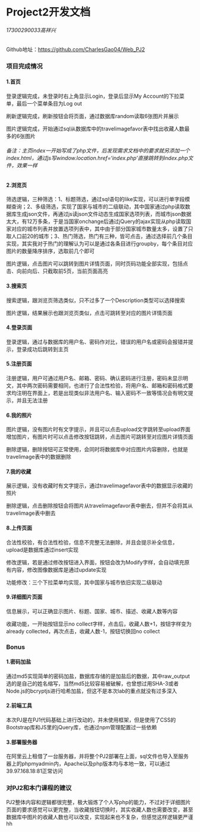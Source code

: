 # Project2开发文档

###### 17300290033高祥兴

Github地址：https://github.com/CharlesGao04/Web_PJ2

### 项目完成情况

#### 1.首页

登录逻辑完成，未登录时右上角显示Login，登录后显示My Account的下拉菜单，最后一个菜单条目为Log out

刷新逻辑完成，刷新按钮会将页面，通过数据库random读取6张图片并展示

图片逻辑完成，开始通过sql从数据库中的travelimagefavor表中找出收藏人数最多的6张图片

###### 备注：主页index一开始写成了php文件，后发现需求文档中的要求就另添加一个index.html，通过js写window.location.href=‘index.php’直接跳转到index.php文件，效果一样

#### 2.浏览页

筛选逻辑，三种筛选：1、标题筛选，通过sql语句的like实现，可以进行单字段模糊查询；2、多级筛选，实现了国家与城市的二级联动，其中国家通过php读取数据库生成json文件，再通过js读json文件动态生成国家选项列表，而城市json数据太大，有12万多条，于是当国家onchange后通过jQuery的ajax实现从php读取国家对应的城市列表并放置选项列表中，其中由于部分国家城市数量太多，设置了只取人口前20的城市；3、热门筛选，热门有三种，皆可点击，通过选择前几个条目实现，其实我对于热门的理解认为可以是通过各条目进行groupby，每个条目对应图片的数量降序排序，选取前几个即可

图片逻辑，点击图片可以跳转到图片详情页面，同时页码功能全部实现，包括点击、向前向后、只截取前5页，当前页面高亮

#### 3.搜索页

搜索逻辑，跟浏览页筛选类似，只不过多了一个Description类型可以选择搜索

图片逻辑，结果展示也跟浏览页类似，点击可跳转至对应的图片详情页面

#### 4.登录页面

登录逻辑，通过与数据库的用户名、密码作对比，错误的用户名或密码会报错并提示，登录成功后跳转到主页

#### 5.注册页面

注册逻辑，用户可通过用户名、邮箱、密码、确认密码进行注册，密码未显示明文，其中两次密码需要相同，也进行了合法性检验，将用户名、邮箱和密码格式要求均注明在界面上，若是出现类似非法用户名、输入密码不一致等情况会有明文提示，并且无法注册

#### 6.我的照片

图片逻辑，没有图片时有文字提示，并且可以点击upload文字跳转至upload界面增加图片，有图片时可以点击修改按钮跳转，点击图片可跳转至对应图片详情页面

删除逻辑，删除按钮可正常使用，会同时将数据库中对应图片内容删除，也就是travelimage表中的数据删除

#### 7.我的收藏

展示逻辑，没有收藏时有文字提示，通过travelimagefavor表中的数据显示收藏的照片

删除逻辑，点击删除按钮会将图片从travelimagefavor表中删去，但并不会将其从travelimage表中删去

#### 8.上传页面

合法性校验，有合法性检验，信息不完整无法删除，并且会提示补全信息，upload是数据库通过insert实现

修改逻辑，若是通过修改按钮进入界面，按钮会改为Modify字样，会自动填充原有内容，修改图像数据库是通过update实现

功能修改：三个下拉菜单均实现，其中国家与城市依旧实现二级联动

#### 9.详细图片页面

信息展示，可以正确显示图片、标题、国家、城市、描述、收藏人数等内容

收藏功能，一开始按钮显示no collect字样，点击后，收藏人数+1，按钮字样变为already collected，再次点击，收藏人数-1，按钮切换回no collect

### Bonus

#### 1.密码加盐

通过md5实现简单的密码加盐，数据库存储的是加盐后的数据，其中raw_output选的是自己的姓名缩写，当然md5比较容易被破解，也曾想过用SHA-3或者Node.js的bcryptjs进行哈希加盐，但这不是本次lab的重点就没有过多深入

#### 2.前端工具

本次PJ是在PJ1代码基础上进行改动的，并未使用框架，但是使用了CSS的Bootstrap库和JS里的jQuery库，也通过npm管理配置过一些依赖

#### 3.部署服务器

在阿里云上租借了一台服务器，并将整个PJ2部署在上面，sql文件也导入至服务器上的phpmyadmin内，Apache以及php版本均与本地一致，可以通过39.97.168.18:81正常访问

### 对PJ2和本门课程的建议

PJ2整体内容和逻辑都很完整，极大锻炼了个人写php的能力，不过对于详细图片页面的要求感觉可以更完整，当收藏按钮切换时，其实收藏人数也需要改变，甚至数据库中图片的收藏人数也可以改变，实现起来也不复杂，但感觉这样逻辑更严谨hh

